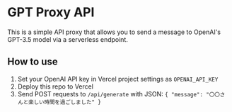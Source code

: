 # GPT Proxy API

This is a simple API proxy that allows you to send a message to OpenAI's GPT-3.5 model via a serverless endpoint.

## How to use

1. Set your OpenAI API key in Vercel project settings as `OPENAI_API_KEY`
2. Deploy this repo to Vercel
3. Send POST requests to `/api/generate` with JSON: `{ "message": "〇〇さんと楽しい時間を過ごしました" }`
